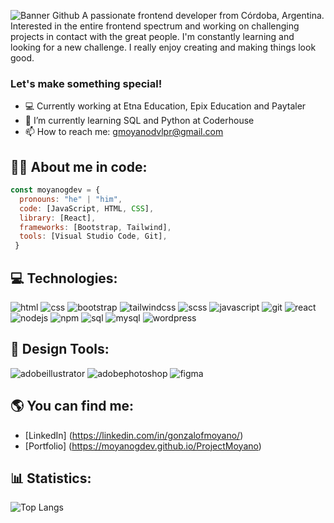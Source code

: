 ![Banner Github](https://user-images.githubusercontent.com/100478270/227642569-0eae5441-d234-446f-b614-c92b278e4f2b.png)
A passionate frontend developer from Córdoba, Argentina.
Interested in the entire frontend spectrum and working on challenging projects in contact with the great people. I'm constantly learning and looking for a new challenge.
I really enjoy creating and making things look good.

### Let's make something special!

- 💻 Currently working at Etna Education, Epix Education and Paytaler
- 🌱 I’m currently learning SQL and Python at Coderhouse
- 📫 How to reach me: gmoyanodvlpr@gmail.com

## 👨‍💻 About me in code:
```js
const moyanogdev = {
  pronouns: "he" | "him",
  code: [JavaScript, HTML, CSS],
  library: [React],
  frameworks: [Bootstrap, Tailwind],
  tools: [Visual Studio Code, Git],
 }
 ```

## :computer: Technologies:
<p>
  <img src="https://img.shields.io/badge/HTML5-E34F26?style=for-the-badge&logo=html5&logoColor=white" alt="html"/>
  <img src="https://img.shields.io/badge/CSS3-1572B6?style=for-the-badge&logo=css3&logoColor=white" alt="css"/>
  <img src="https://img.shields.io/badge/Bootstrap5-7952B3?style=for-the-badge&logo=bootstrap&logoColor=white" alt="bootstrap"/>
  <img src="https://img.shields.io/badge/tailwindcss-%2338B2AC.svg?style=for-the-badge&logo=tailwind-css&logoColor=white" alt="tailwindcss"/>
  <img src="https://img.shields.io/badge/Sass-CC6699?style=for-the-badge&logo=sass&logoColor=white" alt="scss"/>
  <img src="https://img.shields.io/badge/JavaScript-F7DF1E?style=for-the-badge&logo=javascript&logoColor=white" alt="javascript"/>
  <img src="https://img.shields.io/badge/Git-F05032?style=for-the-badge&logo=git&logoColor=white" alt="git"/>
  <img src="https://img.shields.io/badge/-ReactJs-61DAFB?logo=react&logoColor=white&style=for-the-badge" alt="react"/>
  <img src="https://img.shields.io/badge/node.js-6DA55F?style=for-the-badge&logo=node.js&logoColor=white" alt="nodejs"/>
  <img src="https://img.shields.io/badge/NPM-%23000000.svg?style=for-the-badge&logo=npm&logoColor=white" alt="npm"/>
  <img src="https://img.shields.io/badge/Microsoft%20SQL%20Server-CC2927?style=for-the-badge&logo=microsoft%20sql%20server&logoColor=white" alt="sql"/>
  <img src="https://img.shields.io/badge/mysql-%2300f.svg?style=for-the-badge&logo=mysql&logoColor=white" alt="mysql"/>
  <img src="https://img.shields.io/badge/WordPress-%23117AC9.svg?style=for-the-badge&logo=WordPress&logoColor=white" alt="wordpress"/>
</p>

## :art: Design Tools:
<p>
  <img src="https://img.shields.io/badge/adobe%20illustrator-%23FF9A00.svg?style=for-the-badge&logo=adobe%20illustrator&logoColor=white" alt="adobeillustrator"/>
  <img src="https://img.shields.io/badge/adobe%20photoshop-%2331A8FF.svg?style=for-the-badge&logo=adobe%20photoshop&logoColor=white" alt="adobephotoshop"/>
  <img src="https://img.shields.io/badge/figma-%23F24E1E.svg?style=for-the-badge&logo=figma&logoColor=white" alt="figma"/>
</p>

## :earth_americas: You can find me:
- [LinkedIn] (https://linkedin.com/in/gonzalofmoyano/)
- [Portfolio] (https://moyanogdev.github.io/ProjectMoyano)

## :bar_chart: Statistics:

<!-- ![moyanogdev's github stats](https://github-readme-stats.vercel.app/api?username=moyanogdev&theme=tokyonight) -->
![Top Langs](https://github-readme-stats.vercel.app/api/top-langs/?username=moyanogdev&theme=tokyonight)

